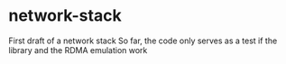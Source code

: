 # network-stack
First draft of a network stack
So far, the code only serves as a test if the library and the RDMA emulation work
